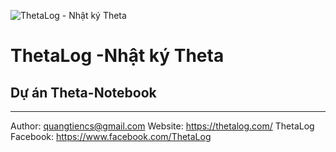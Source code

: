 ![ThetaLog - Nhật ký Theta](https://raw.githubusercontent.com/quangtiencs/theta-notebook/master/about/banner.png)

# ThetaLog -Nhật ký Theta
## Dự án Theta-Notebook

---
Author: quangtiencs@gmail.com
Website: https://thetalog.com/
ThetaLog Facebook: https://www.facebook.com/ThetaLog